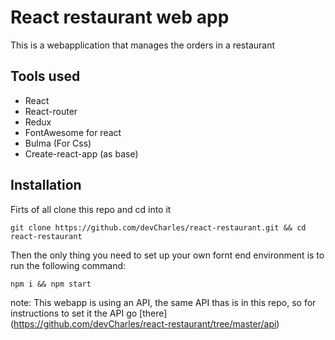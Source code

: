 # React restaurant web app

This is a webapplication that manages the orders in a restaurant

## Tools used

- React
- React-router
- Redux
- FontAwesome for react
- Bulma (For Css)
- Create-react-app (as base)

## Installation

Firts of all clone this repo and cd into it 
```
git clone https://github.com/devCharles/react-restaurant.git && cd react-restaurant
```

Then the only thing you need to set up your own fornt end environment is to run the following command:
```
npm i && npm start
```
note: This webapp is using an API, the same API thas is in this repo, so for instructions to set it the API go [there] (https://github.com/devCharles/react-restaurant/tree/master/api)